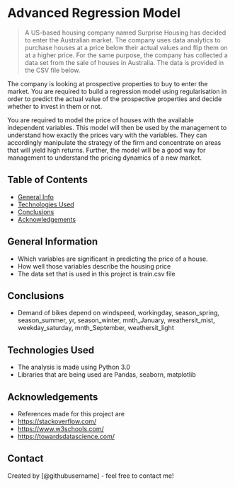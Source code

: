 # Advanced Regression Model
> A US-based housing company named Surprise Housing has decided to enter the Australian market. The company uses data analytics to purchase houses at a price below their actual values and flip them on at a higher price. For the same purpose, the company has collected a data set from the sale of houses in Australia. The data is provided in the CSV file below.

 

The company is looking at prospective properties to buy to enter the market. You are required to build a regression model using regularisation in order to predict the actual value of the prospective properties and decide whether to invest in them or not.


You are required to model the price of houses with the available independent variables. This model will then be used by the management to understand how exactly the prices vary with the variables. They can accordingly manipulate the strategy of the firm and concentrate on areas that will yield high returns. Further, the model will be a good way for management to understand the pricing dynamics of a new market.

## Table of Contents
* [General Info](#general-information)
* [Technologies Used](#technologies-used)
* [Conclusions](#conclusions)
* [Acknowledgements](#acknowledgements)

<!-- You can include any other section that is pertinent to your problem -->

## General Information
- Which variables are significant in predicting the price of a house.
- How well those variables describe the housing price
- The data set that is used in this project is train.csv file 
<!-- You don't have to answer all the questions - just the ones relevant to your project. -->

## Conclusions
- Demand of bikes depend on windspeed, workingday, season_spring, season_summer, yr, season_winter, mnth_January, weathersit_mist,      
  weekday_saturday, mnth_September, weathersit_light

<!-- You don't have to answer all the questions - just the ones relevant to your project. -->


## Technologies Used
- The analysis is made using Python 3.0 
- Libraries that are being used are Pandas, seaborn, matplotlib


<!-- As the libraries versions keep on changing, it is recommended to mention the version of library used in this project -->

## Acknowledgements
- References made for this project are
- https://stackoverflow.com/ 
- https://www.w3schools.com/
- https://towardsdatascience.com/


## Contact
Created by [@githubusername] - feel free to contact me!


<!-- Optional -->
<!-- ## License -->
<!-- This project is open source and available under the [... License](). -->

<!-- You don't have to include all sections - just the one's relevant to your project -->